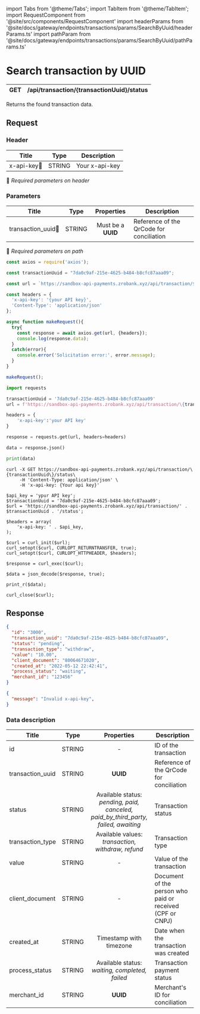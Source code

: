 import Tabs from '@theme/Tabs';
import TabItem from '@theme/TabItem';
import RequestComponent from '@site/src/components/RequestComponent'
import headerParams from '@site/docs/gateway/endpoints/transactions/params/SearchByUuid/headerParams.ts'
import pathParam from '@site/docs/gateway/endpoints/transactions/params/SearchByUuid/pathParams.ts'

# Search transaction by UUID

| GET      | /api/transaction/\{transactionUuid\}/status |
| --------- | ----------- |

Returns the found transaction data.


## Request

<RequestComponent selectorBaseUrl="gateway" headerParams={headerParams} pathParam={pathParam} endpoint="/api/transaction/" endpointComplement="/status" method="get">

### Header

| Title                                | Type       | Description    |
| ------------------------------------ | :---------:|--------------- |
| x-api-key:small_orange_diamond:      | STRING     | Your x-api-key |
:small_orange_diamond: *Required parameters on header*


### Parameters
| Title                                  | Type        |Properties         | Description                             |
| -------------------------------------- | :---------: |:-----------------:| ----------------------------------------|
| transaction_uuid:small_orange_diamond: | STRING      |Must be a **UUID** | Reference of the QrCode for conciliation|
:small_orange_diamond: *Required parameters on path*


<Tabs>
<TabItem value="js" label="NodeJS">

```js title=Axios
const axios = require('axios');

const transactionUuid = "7da0c9af-215e-4625-b484-b8cfc87aaa09";

const url = `https://sandbox-api-payments.zrobank.xyz/api/transaction/$\{transactionUuid\}/status`;

const headers = {
  'x-api-key': '{your API key}',
  'Content-Type': 'application/json'
};

async function makeRequest(){
  try{
    const response = await axios.get(url, {headers});
    console.log(response.data);
  }
  catch(error){
    console.error('Solicitation error:', error.message);
  }
}

makeRequest();
```
</TabItem>
<TabItem value="py" label="Python">

```python title=Requests
import requests

transactionUuid = '7da0c9af-215e-4625-b484-b8cfc87aaa09'
url = f'https://sandbox-api-payments.zrobank.xyz/api/transaction/\{transactionUuid\}/status'

headers = {
    'x-api-key':'your API key'
}

response = requests.get(url, headers=headers)

data = response.json()

print(data)
```
</TabItem>
<TabItem value="shell" label="Shell">

```shell title=CURL
curl -X GET https://sandbox-api-payments.zrobank.xyz/api/transaction/\{transactionUuid\}/status\
     -H 'Content-Type: application/json' \
     -H 'x-api-key: {Your api key}'
```
</TabItem>
<TabItem value="php" label="PHP">

```shell title=CURL
$api_key = 'ypur API key';
$transactionUuid = '7da0c9af-215e-4625-b484-b8cfc87aaa09';
$url = 'https://sandbox-api-payments.zrobank.xyz/api/transaction/' . $transactionUuid . '/status';

$headers = array(
    'x-api-key: ' . $api_key,
);

$curl = curl_init($url);
curl_setopt($curl, CURLOPT_RETURNTRANSFER, true);
curl_setopt($curl, CURLOPT_HTTPHEADER, $headers);

$response = curl_exec($curl);

$data = json_decode($response, true);

print_r($data);

curl_close($curl);
```
</TabItem>
</Tabs>

## Response

<Tabs>
<TabItem value="201" label="201">

```json  title=/api/transaction/\{transactionUuid\}/status
{
  "id": "3000",
  "transaction_uuid": "7da0c9af-215e-4625-b484-b8cfc87aaa09",
  "status": "pending",
  "transaction_type": "withdraw",
  "value": "10.00",
  "client_document": "80064671020",
  "created_at": "2022-05-12 22:42:41",
  "process_status": "waiting",
  "merchant_id": "123456"
}
```
</TabItem>
<TabItem value="401" label="401">

```json  title=/api/transaction/\{transactionUuid\}/status
{
  "message": "Invalid x-api-key",
}
```
</TabItem>
</Tabs>

### Data description

| Title            | Type       | Properties                                                                               | Description |
| ---------------- | :---------:|:---------------------------------------------------------------------------------------: | --------------------------------------------------------- |
| id               | STRING     | -                                                                                        | ID of the transaction                                     |
| transaction_uuid | STRING     | **UUID**                                                                                 | Reference of the QrCode for conciliation                  |
| status           | STRING     | Available status: <br/> *pending, paid, canceled, paid_by_third_party, failed, awaiting* | Transaction status                                        |
| transaction_type | STRING     | Available values: <br/>*transaction, withdraw, refund*                                    | Transaction type                                          |
| value            | STRING     | -                                                                                        | Value of the transaction                                  |
| client_document  | STRING     | -                                                                                        | Document of the person who paid or received (CPF or CNPJ) |
| created_at       | STRING     | Timestamp with timezone                                                                  | Date when the transaction was created                     |
| process_status   | STRING     |Available status: <br/>*waiting, completed, failed*                                       | Transaction payment status                                |
| merchant_id      | STRING     | **UUID**                                                                                 |  Merchant's ID for conciliation                           |
</RequestComponent>